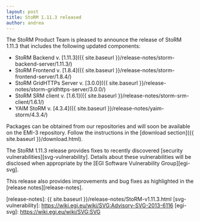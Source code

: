 ```yaml
---
layout: post
title: StoRM 1.11.3 released
author: andrea
---
```


The StoRM Product Team is pleased to announce the release of StoRM 1.11.3 that includes the following updated
components:

* StoRM Backend v. [1.11.3]({{ site.baseurl }}/release-notes/storm-backend-server/1.11.3/)
* StoRM Frontend v. [1.8.4]({{ site.baseurl }}/release-notes/storm-frontend-server/1.8.4/)
* StoRM GridHTTPs Server v. [3.0.0]({{ site.baseurl }}/release-notes/storm-gridhttps-server/3.0.0/)
* StoRM SRM client v. [1.6.1]({{ site.baseurl }}/release-notes/storm-srm-client/1.6.1/)
* YAIM StoRM v. [4.3.4]({{ site.baseurl }}/release-notes/yaim-storm/4.3.4/)

Packages can be obtained from our repositories and will soon be available on
the EMI-3 repository. Follow the instructions in the 
[download section]({{ site.baseurl }}/download.html).

The StoRM 1.11.3 release provides fixes to recently discovered [security vulnerabilities][svg-vulnerability].
Details about these vulnerabilities will be disclosed when appropriate by the
[EGI Software Vulnerability Group][egi-svg].

This release also provides improvements and bug fixes as highlighted in the
[release notes][release-notes].

[release-notes]: {{ site.baseurl }}/release-notes/StoRM-v1.11.3.html
[svg-vulnerability]: https://wiki.egi.eu/wiki/SVG:Advisory-SVG-2013-6116
[egi-svg]: https://wiki.egi.eu/wiki/SVG:SVG

